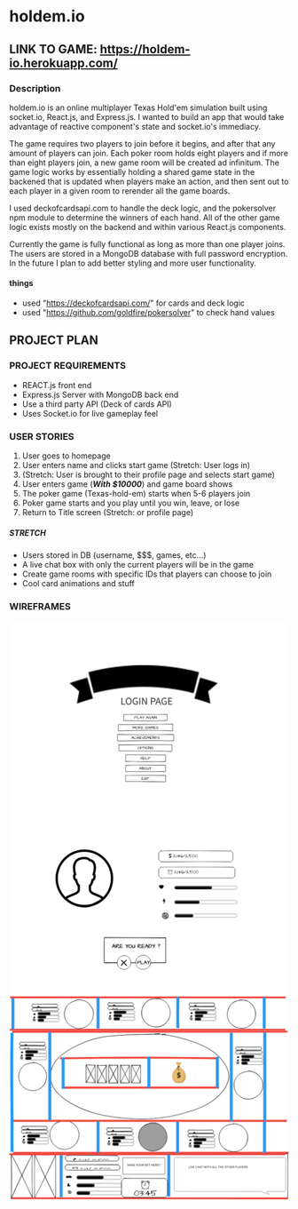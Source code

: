 # holdem.io
## LINK TO GAME: https://holdem-io.herokuapp.com/


### Description

  holdem.io is an online multiplayer Texas Hold'em simulation built using socket.io, React.js, and Express.js. I wanted to build an app that would take advantage of reactive component's state and socket.io's immediacy. 
  
  The game requires two players to join before it begins, and after that any amount of players can join. Each poker room holds eight players and if more than eight players join, a new game room will be created ad infinitum. The game logic works by essentially holding a shared game state in the backened that is updated when players make an action, and then sent out to each player in a given room to rerender all the game boards.
  
  I used deckofcardsapi.com to handle the deck logic, and the pokersolver npm module to determine the winners of each hand. All of the other game logic exists mostly on the backend and within various React.js components.
  
  Currently the game is fully functional as long as more than one player joins. The users are stored in a MongoDB database with full password encryption. In the future I plan to add better styling and more user functionality.










#### things

- used "https://deckofcardsapi.com/" for cards and deck logic
- used "https://github.com/goldfire/pokersolver" to check hand values





## PROJECT PLAN

### PROJECT REQUIREMENTS
+ REACT.js front end
+ Express.js Server with MongoDB back end
+ Use a third party API (Deck of cards API)
+ Uses Socket.io for live gameplay feel


### USER STORIES
1. User goes to homepage
2. User enters name and clicks start game (Stretch: User logs in)
3. (Stretch: User is brought to their profile page and selects start game)
4. User enters game (***With $10000***) and game board shows
5. The poker game (Texas-hold-em) starts when 5-6 players join
6. Poker game starts and you play until you win, leave, or lose
7. Return to Title screen (Stretch: or profile page)
##### STRETCH
  + Users stored in DB (username, $$$, games, etc...)
  + A live chat box with only the current players will be in the game
  + Create game rooms with specific IDs that players can choose to join
  + Cool card animations and stuff



### WIREFRAMES

![alt text](./images/Title.png)
![alt text](./images/profile.png)
![alt text](./images/pokerTable.png)
